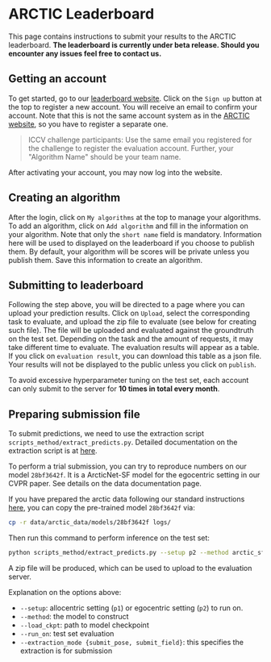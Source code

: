# ARCTIC Leaderboard

This page contains instructions to submit your results to the ARCTIC leaderboard. **The leaderboard is currently under beta release. Should you encounter any issues feel free to contact us.** 

## Getting an account

To get started, go to our [leaderboard website](https://arctic-leaderboard.is.tuebingen.mpg.de/). Click on the `Sign up` button at the top to register a new account. You will receive an email to confirm your account. Note that this is not the same account system as in the [ARCTIC website](https://arctic.is.tue.mpg.de/), so you have to register a separate one.

> ICCV challenge participants: Use the same email you registered for the challenge to register the evaluation account. Further, your "Algorithm Name" should be your team name.

After activating your account, you may now log into the website. 

## Creating an algorithm

After the login, click on `My algorithms` at the top to manage your algorithms. To add an algorithm, click on `Add algorithm` and fill in the information on your algorithm. Note that only the `short name` field is mandatory. Information here will be used to displayed on the leaderboard if you choose to publish them. By default, your algorithm will be scores will be private unless you publish them. Save this information to create an algorithm.

## Submitting to leaderboard


Following the step above, you will be directed to a page where you can upload your prediction results. Click on `Upload`, select the corresponding task to evaluate, and upload the zip file to evaluate (see below for creating such file). The file will be uploaded and evaluated against the groundtruth on the test set. Depending on the task and the amount of requests, it may take different time to evaluate. The evaluation results will appear as a table. If you click on `evaluation result`, you can download this table as a json file. Your results will not be displayed to the public unless you click on `publish`. 


To avoid excessive hyperparameter tuning on the test set, each account can only submit to the server for **10 times in total every month**. 

## Preparing submission file

To submit predictions, we need to use the extraction script `scripts_method/extract_predicts.py`. Detailed documentation on the extraction script is at [here](model/extraction.md). 

To perform a trial submission, you can try to reproduce numbers on our model `28bf3642f`. It is a ArcticNet-SF model for the egocentric setting in our CVPR paper. See details on the data documentation page.

If you have prepared the arctic data following our standard instructions [here](data/README.md), you can copy the pre-trained model `28bf3642f` via:

```bash
cp -r data/arctic_data/models/28bf3642f logs/
```

Then run this command to perform inference on the test set:

```bash
python scripts_method/extract_predicts.py --setup p2 --method arctic_sf --load_ckpt logs/28bf3642f/checkpoints/last.ckpt --run_on test --extraction_mode submit_pose
```

A zip file will be produced, which can be used to upload to the evaluation server.

Explanation on the options above:

- `--setup`: allocentric setting (`p1`) or egocentric setting (`p2`) to run on.
- `--method`: the model to construct
- `--load_ckpt`: path to model checkpoint
- `--run_on`: test set evaluation
- `--extraction_mode {submit_pose, submit_field}`: this specifies the extraction is for submission